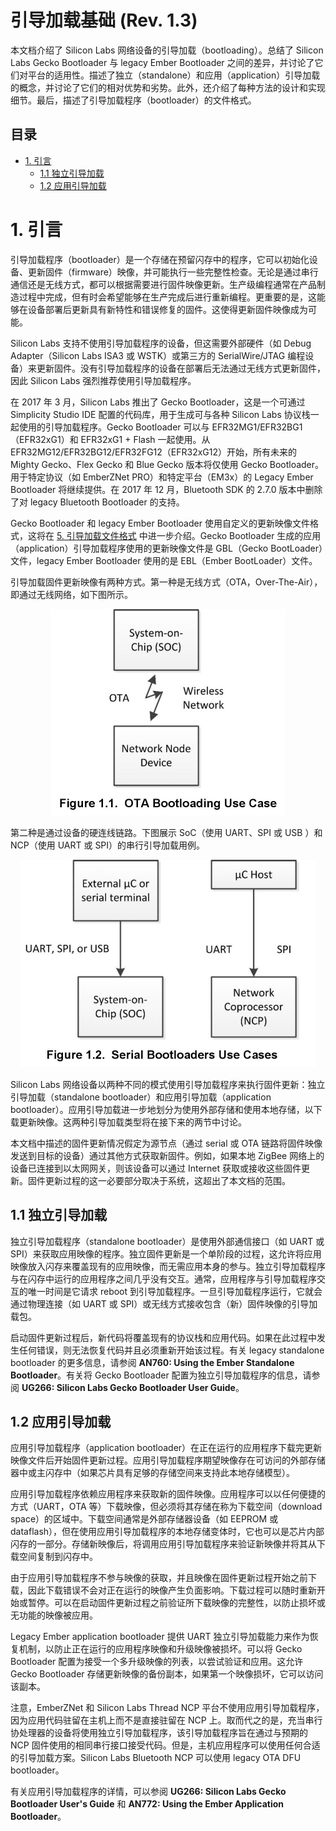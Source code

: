 # 引导加载基础 (Rev. 1.3) <!-- omit in toc -->

本文档介绍了 Silicon Labs 网络设备的引导加载（bootloading）。总结了 Silicon Labs Gecko Bootloader 与 legacy Ember Bootloader 之间的差异，并讨论了它们对平台的适用性。描述了独立（standalone）和应用（application）引导加载的概念，并讨论了它们的相对优势和劣势。此外，还介绍了每种方法的设计和实现细节。最后，描述了引导加载程序（bootloader）的文件格式。

## 目录 <!-- omit in toc -->

- [1. 引言](#1-引言)
  - [1.1 独立引导加载](#11-独立引导加载)
  - [1.2 应用引导加载](#12-应用引导加载)

# 1. 引言

引导加载程序（bootloader）是一个存储在预留闪存中的程序，它可以初始化设备、更新固件（firmware）映像，并可能执行一些完整性检查。无论是通过串行通信还是无线方式，都可以根据需要进行固件映像更新。生产级编程通常在产品制造过程中完成，但有时会希望能够在生产完成后进行重新编程。更重要的是，这能够在设备部署后更新具有新特性和错误修复的固件。这使得更新固件映像成为可能。

Silicon Labs 支持不使用引导加载程序的设备，但这需要外部硬件（如 Debug Adapter（Silicon Labs ISA3 或 WSTK）或第三方的 SerialWire/JTAG 编程设备）来更新固件。没有引导加载程序的设备在部署后无法通过无线方式更新固件，因此 Silicon Labs 强烈推荐使用引导加载程序。

在 2017 年 3 月，Silicon Labs 推出了 Gecko Bootloader，这是一个可通过 Simplicity Studio IDE 配置的代码库，用于生成可与各种 Silicon Labs 协议栈一起使用的引导加载程序。Gecko Bootloader 可以与 EFR32MG1/EFR32BG1（EFR32xG1）和 EFR32xG1 + Flash 一起使用。从 EFR32MG12/EFR32BG12/EFR32FG12（EFR32xG12）开始，所有未来的 Mighty Gecko、Flex Gecko 和 Blue Gecko 版本将仅使用 Gecko Bootloader。用于特定协议（如 EmberZNet PRO）和特定平台（EM3x）的 Legacy Ember Bootloader 将继续提供。在 2017 年 12 月，Bluetooth SDK 的 2.7.0 版本中删除了对 legacy Bluetooth Bootloader 的支持。

Gecko Bootloader 和 legacy Ember Bootloader 使用自定义的更新映像文件格式，这将在 [5. 引导加载文件格式]() 中进一步介绍。Gecko Bootloader 生成的应用（application）引导加载程序使用的更新映像文件是 GBL（Gecko BootLoader）文件，legacy Ember Bootloader 使用的是 EBL（Ember BootLoader）文件。

引导加载固件更新映像有两种方式。第一种是无线方式（OTA，Over-The-Air），即通过无线网络，如下图所示。

<div align=center title="Figure 1.1. OTA Bootloading Use Case"><img src="./Figure/Figure1.1.png" alt="Figure 1.1. OTA Bootloading Use Case"/></div>

第二种是通过设备的硬连线链路。下图展示 SoC（使用 UART、SPI 或 USB ）和 NCP（使用 UART 或 SPI）的串行引导加载用例。

<div align=center title="Figure 1.2. Serial Bootloaders Use Cases"><img src="./Figure/Figure1.2.png" alt="Figure 1.2. Serial Bootloaders Use Cases"/></div>

Silicon Labs 网络设备以两种不同的模式使用引导加载程序来执行固件更新：独立引导加载（standalone bootloader）和应用引导加载（application bootloader）。应用引导加载进一步地划分为使用外部存储和使用本地存储，以下载更新映像。这两种引导加载类型将在接下来的两节中讨论。

本文档中描述的固件更新情况假定为源节点（通过 serial 或 OTA 链路将固件映像发送到目标的设备）通过其他方式获取新固件。例如，如果本地 ZigBee 网络上的设备已连接到以太网网关，则该设备可以通过 Internet 获取或接收这些固件更新。固件更新过程的这一必要部分取决于系统，这超出了本文档的范围。

## 1.1 独立引导加载

独立引导加载程序（standalone bootloader）是使用外部通信接口（如 UART 或 SPI）来获取应用映像的程序。独立固件更新是一个单阶段的过程，这允许将应用映像放入闪存来覆盖现有的应用映像，而无需应用本身的参与。独立引导加载程序与在闪存中运行的应用程序之间几乎没有交互。通常，应用程序与引导加载程序交互的唯一时间是它请求 reboot 到引导加载程序。一旦引导加载程序运行，它就会通过物理连接（如 UART 或 SPI）或无线方式接收包含（新）固件映像的引导加载包。

启动固件更新过程后，新代码将覆盖现有的协议栈和应用代码。如果在此过程中发生任何错误，则无法恢复代码并且必须重新开始该过程。有关 legacy standalone bootloader 的更多信息，请参阅 **AN760: Using the Ember Standalone Bootloader**。有关将 Gecko Bootloader 配置为独立引导加载程序的信息，请参阅 **UG266: Silicon Labs Gecko Bootloader User Guide**。

## 1.2 应用引导加载

应用引导加载程序（application bootloader）在正在运行的应用程序下载完更新映像文件后开始固件更新过程。应用引导加载程序期望映像存在可访问的外部存储器中或主闪存中（如果芯片具有足够的存储空间来支持此本地存储模型）。

应用引导加载程序依赖应用程序来获取新的固件映像。应用程序可以以任何便捷的方式（UART，OTA 等）下载映像，但必须将其存储在称为下载空间（download space）的区域中。下载空间通常是外部存储器设备（如 EEPROM 或 dataflash），但在使用应用引导加载程序的本地存储变体时，它也可以是芯片内部闪存的一部分。存储新映像后，将调用应用引导加载程序来验证新映像并将其从下载空间复制到闪存中。

由于应用引导加载程序不参与映像的获取，并且映像在固件更新过程开始之前下载，因此下载错误不会对正在运行的映像产生负面影响。下载过程可以随时重新开始或暂停。可以在启动固件更新过程之前验证所下载映像的完整性，以防止损坏或无功能的映像被应用。

Legacy Ember application bootloader 提供 UART 独立引导加载能力来作为恢复机制，以防止正在运行的应用程序映像和升级映像被损坏。可以将 Gecko Bootloader 配置为接受一个多升级映像的列表，以尝试验证和应用。这允许 Gecko Bootloader 存储更新映像的备份副本，如果第一个映像损坏，它可以访问该副本。

注意，EmberZNet 和 Silicon Labs Thread NCP 平台不使用应用引导加载程序，因为应用代码驻留在主机上而不是直接驻留在 NCP 上。取而代之的是，充当串行协处理器的设备将使用独立引导加载程序，该引导加载程序旨在通过与预期的 NCP 固件使用的相同串行接口接受代码。但是，主机应用程序可以使用任何合适的引导加载方案。Silicon Labs Bluetooth NCP 可以使用 legacy OTA DFU bootloader。

有关应用引导加载程序的详情，可以参阅 **UG266: Silicon Labs Gecko Bootloader User's Guide** 和 **AN772: Using the Ember Application Bootloader**。
